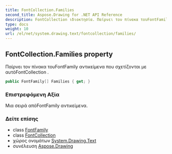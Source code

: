 ```yaml
---
title: FontCollection.Families
second_title: Aspose.Drawing for .NET API Reference
description: FontCollection ιδιοκτησία. Παίρνει τον πίνακα τουFontFamily αντικείμενα που σχετίζονται με αυτόFontCollection .
type: docs
weight: 10
url: /el/net/system.drawing.text/fontcollection/families/
---
```

## FontCollection.Families property

Παίρνει τον πίνακα τουFontFamily αντικείμενα που σχετίζονται με αυτόFontCollection .

```csharp
public FontFamily[] Families { get; }
```

### Επιστρεφόμενη Αξία

Μια σειρά απόFontFamily αντικείμενα.

### Δείτε επίσης

* class [FontFamily](../../../system.drawing/fontfamily/)
* class [FontCollection](../)
* χώρος ονομάτων [System.Drawing.Text](../../fontcollection/)
* συνέλευση [Aspose.Drawing](../../../)


